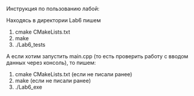 Инструкция по пользованию лабой: 

Находясь в директории Lab6 пишем
1. cmake СMakeLists.txt
2. make
3. ./Lab6_tests

А если хотим запустить main.cpp (то есть проверить работу с вводом данных через консоль), то пишем:
1. cmake СMakeLists.txt (если не писали ранее)
2. make (если не писали ранее)
3. ./Lab6_exe
